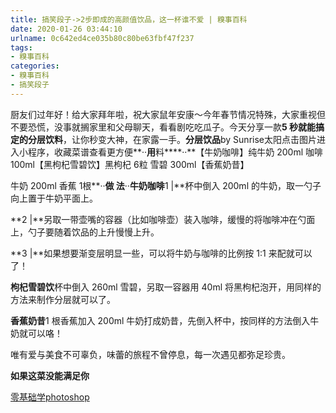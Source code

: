 ```yaml
---
title: 搞笑段子->2步即成的高颜值饮品，这一杯谁不爱 | 糗事百科
date: 2020-01-26 03:44:10
urlname: 0c642ed4ce035b80c80be63fbf47f237
tags: 
- 糗事百科
categories:
- 糗事百科
- 搞笑段子
---
```

厨友们过年好！给大家拜年啦，祝大家鼠年安康～今年春节情况特殊，大家重视但不要恐慌，没事就搁家里和父母聊天，看看剧吃吃瓜子。今天分享一款**5 秒就能搞定的分层饮料**，让你秒变大神，在家露一手。**分层饮品**by Sunrise太阳点击图片进入小程序，收藏菜谱查看更方便**··****用****料****··**【牛奶咖啡】纯牛奶 200ml 咖啡 100ml【黑枸杞雪碧饮】黑枸杞 6粒 雪碧 300ml【香蕉奶昔】

牛奶 200ml 香蕉 1根**··****做 法****··****牛奶咖啡****1 |**杯中倒入 200ml 的牛奶，取一勺子向上置于牛奶平面上。

**2 |**另取一带壶嘴的容器（比如咖啡壶）装入咖啡，缓慢的将咖啡冲在勺面上，勺子要随着饮品的上升慢慢上升。

**3 |**如果想要渐变层明显一些，可以将牛奶与咖啡的比例按 1:1 来配就可以了！

**枸杞雪碧饮**杯中倒入 260ml 雪碧，另取一容器用 40ml 将黑枸杞泡开，用同样的方法来制作分层就可以了。

**香蕉奶昔**1 根香蕉加入 200ml 牛奶打成奶昔，先倒入杯中，按同样的方法倒入牛奶就可以咯！

唯有爱与美食不可辜负，味蕾的旅程不曾停息，每一次遇见都弥足珍贵。

**如果这菜没能满足你**

[零基础学photoshop](https://vip.open.163.com/mobile/detail/293?channel=directcard)


